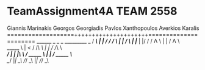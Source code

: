 # TeamAssignment4A TEAM 2558

Giannis Marinakis
Georgos Georgiadis
Pavlos Xanthopoulos
Averkios Karalis
===================+++++++++++++++++++++======================
	 ______	 _   _	     _	 _________	     _
	/ _____\	| | / /	    / \	|___   ___|	    / \	
	| |_____    | |/ /	   / Λ \	    | |	   / Λ \	
	\_____  \	|   <		  / /_\ \	    | |	  / /_\ \	
	_____/  |	| |\ \	 / _____ \	    | |	 / _____ \	
	\______/	|_| \_\	/_/     \_\	    |_|	/_/     \_\